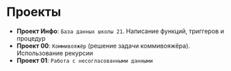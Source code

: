**Проекты**
================

*   **Проект Инфо**: `База данных школы 21`. Написание функций, триггеров и процедур
*   **Проект 00**: `Коммивояжёр` (решение задачи коммивояжёра). Использование рекурсии
*   **Проект 01**: `Работа с несогласованными данными`